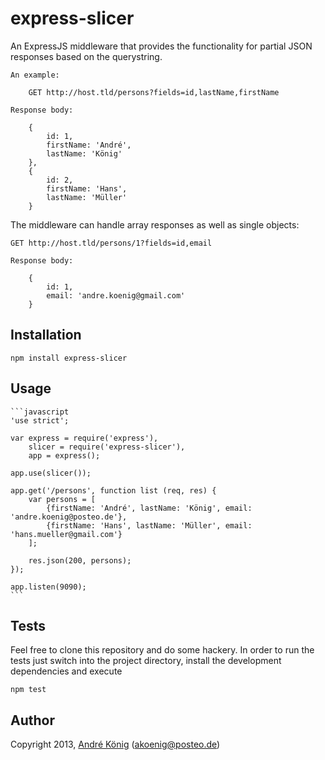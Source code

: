 # express-slicer

An ExpressJS middleware that provides the functionality for partial JSON responses based on the querystring.

    An example:

        GET http://host.tld/persons?fields=id,lastName,firstName

    Response body:

        {
            id: 1,
            firstName: 'André',
            lastName: 'König'
        },
        {
            id: 2,
            firstName: 'Hans',
            lastName: 'Müller'  
        }

The middleware can handle array responses as well as single objects:

    GET http://host.tld/persons/1?fields=id,email

    Response body:

        {
            id: 1,
            email: 'andre.koenig@gmail.com'
        }

## Installation

    npm install express-slicer

## Usage

    ```javascript
    'use strict';

    var express = require('express'),
        slicer = require('express-slicer'),
        app = express();

    app.use(slicer());

    app.get('/persons', function list (req, res) {
        var persons = [
            {firstName: 'André', lastName: 'König', email: 'andre.koenig@posteo.de'},
            {firstName: 'Hans', lastName: 'Müller', email: 'hans.mueller@gmail.com'}
        ];

        res.json(200, persons);
    });

    app.listen(9090);
    ```

## Tests

Feel free to clone this repository and do some hackery. In order to run the tests just switch into the project directory, install the development dependencies and execute

    npm test

## Author

Copyright 2013, [André König](http://iam.andrekoenig.info) (akoenig@posteo.de)